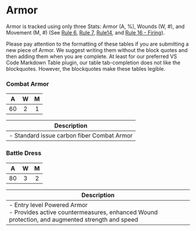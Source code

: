 # Armor

Armor is tracked using only three Stats: Armor (A, %), Wounds (W, #), and Movement (M, #) (See [Rule 6](broken-reference), [Rule 7](broken-reference), [Rule14](broken-reference), and [Rule 16 - Firing](broken-reference)).

Please pay attention to the formatting of these tables if you are submitting a new piece of Armor. We suggest writing them without the block quotes and then adding them when you are complete. At least for our preferred VS Code Markdown Table plugin, our table tab-completion does not like the blockquotes. However, the blockquotes make these tables legible.

### **Combat Armor**
|  A  |  W  |  M  |
| :-: | :-: | :-: |
|  60 |  2  |  1  |

| **Description**                                |
| ------------------------------------------ |
| - Standard issue carbon fiber Combat Armor |

### **Battle Dress**
|  A  |  W  |  M  |
| :-: | :-: | :-: |
|  80 |  3  |  2  |

| **Description** |
| ----------- |
|- Entry level Powered Armor<br/>- Provides active countermeasures, enhanced Wound protection, and augmented strength and speed |